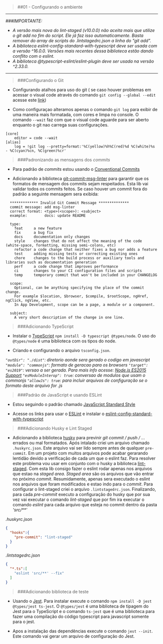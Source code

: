 > ##01 - Configurando o ambiente

---

*###IMPORTANTE:*
- *A versão mais nova do lint-staged (v10.0.0) não aceita mais que utilize o git add no fim do script. Ele já faz isso automaticamente. Basta remover do array de scripts do .lintstagedrc.json a linha do "git add".*
- *A biblioteca eslint-config-standard-with-typescript deve ser usada com a versão ^16.0.0. Versões mais recentes dessa biblioteca estão dando conflito com o eslint.*
- *A biblioteca @typescript-eslint/eslint-plugin deve ser usada na versão ^2.33.0.*

---

> ###Configurando o Git

* Configurando atalhos para uso do git ( se caso houver problemas em acessar o visual code através do comando ```git config --global --edit``` acesse este [link](https://stackoverflow.com/questions/53847777/associating-visual-studio-code-with-git-in-mac))

* Como configuraçao alteramos apenas o comando ```git log``` para exibir de uma maneira mais formatada, com cores e limpa no console. O comando ```--wait``` faz com que o visual code aguarde para ser aberto enquanto o git nao carrega suas configurações.

```shell
[core]
	editor = code --wait
[alias]
	log = !git log --pretty=format:'%C(yellow)%h%C(red)%d %C(white)%s - %C(cyan)%cn, %C(green)%cr'
```


> ###Padronizando as mensagens dos *commits*

* Para padrão de *commits* estou usando o [Conventional Commits](https://www.conventionalcommits.org/en/v1.0.0/)

* Adicionando a biblioteca [git-commit-msg-linter](https://www.npmjs.com/package/git-commit-msg-linter) para garantir que os formatos de mensagem dos commits sejam respeitados. Esta lib vai validar todos os commits feitos. Se caso houver um commit fora do padrão a seguinte mensagem sera exibida:

```shell
  ************* Invalid Git Commit Message **************
  commit message: add msg-linter
  correct format: <type>(<scope>): <subject>
  example:        docs: update README

  type:
    feat     a new feature
    fix      a bug fix
    docs     documentation only changes
    style    changes that do not affect the meaning of the code (white-space, formatting, missing semi-colons, etc)
    refactor a code change that neither fixes a bug nor adds a feature
    test     adding missing tests or correcting existing ones
    chore    changes to the build process or auxiliary tools and libraries such as documentation generation
    perf     a code change that improves performance
    ci       changes to your CI configuration files and scripts
    temp     temporary commit that won't be included in your CHANGELOG

  scope:
    Optional, can be anything specifying the place of the commit change.
    For example $location, $browser, $compile, $rootScope, ngHref, ngClick, ngView, etc.
    In App Development, scope can be a page, a module or a component.

  subject:
    A very short description of the change in one line.
```


> ###Adicionando TypeScript

* Instalar o [TypeScript](https://www.typescriptlang.org/docs/home.html) ```npm install -D typescript @types/node```. O uso do ```@types/node``` é uma biblioteca com os tipos do node.  

* Criando e configurando o arquivo ```tsconfig.json```.

*```"outDir": "./dist"```: diretorio aonde sera gerado o codigo em javascript*
*```"module": "commonjs"```: formato de geracao para os browsers*
*```"target": "es2019"```: versao a ser gerada. Para mais info acesse: [Node.js ES2015 Support](https://node.green/)*
*```"esModuleInterop": true```: conversao de modulos que usam o commonjs*
*```"allowJs": true```: para incluir arquivos de configuração se o formato deste arquivo for .js*


> ###Padrão de JavaScript e usando ESLint

* Estou seguindo o padrão chamado [JavaScript Standard Style](https://standardjs.com/rules.html)

* Acesse os links para usar o [ESLint](https://eslint.org/docs/user-guide/getting-started) e instalar o [eslint-config-standard-with-typescript](https://www.npmjs.com/package/eslint-config-standard-with-typescript)


> ###Adicionando Husky e Lint Staged

* Adicionando a biblioteca [husky](https://www.npmjs.com/package/husky) para previnir *git commit / push / ...* errados ou mal formatados. Após intalado criei um arquivo chamado ```.huskyrc.json```. Este arquivo vai ser lido sempre antes de qualquer ```pre-commit```. Em um projeto com muitos arquivos pode acabar gerarando lentidão devido a verificação de cada um que o eslint faz. Para resolver este problema vou usar em conjunto com o husky a biblioteca [lint-staged](https://www.npmjs.com/package/lint-staged). Com esta lib consigo fazer o eslint rodar apenas nos arquivos que estao na *staged area*. *Staged area* são os arquivos que vão entrar no próximo *commit*. Resumidamente, apenas sera executado o eslint nos arquivos que foram modificados e estao indo para o *commit*. Para configurar o lint-staged criei o arquivo ```.lintstagedrc.json```. Finalizando, para cada *pre-commit* executo a configuração do husky que por sua vez vai executar o comando *lint-staged* que por fim ira executar o comando *eslint* para cada arquivo que esteja no commit dentro da pasta *'src/**'*

*.huskyrc.json*
```json
{
  "hooks":{
    "pre-commit": "lint-staged"
  }
}
```

*.lintstagedrc.json*
```json
{
  "*.ts":[
    "eslint 'src/**' --fix"
  ]
}
```

> ###Adicionando biblioteca de teste

* Usando o [Jest](https://jestjs.io/docs/en/getting-started). Para instalar execute o comando ```npm install -D jest @types/jest ts-jest```. O ```@types/jest``` é uma biblioteca de tipagem do Jest para o TypeScript e o comando ```ts-jest``` que é uma biblioteca para fazer uma compilação do código typescript para javascript somente para o jest.

* Apos a instalação das dependências execute o comando ```jest --init```. Este comando vai gerar um arquivo de configuração do Jest.